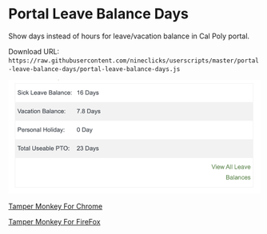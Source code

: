 # Portal Leave Balance Days

Show days instead of hours for leave/vacation balance in Cal Poly portal.

Download URL: `https://raw.githubusercontent.com/nineclicks/userscripts/master/portal-leave-balance-days/portal-leave-balance-days.js`

![Screenshot](screen.png)

[Tamper Monkey For Chrome](https://chrome.google.com/webstore/detail/tampermonkey/dhdgffkkebhmkfjojejmpbldmpobfkfo?hl=en)

[Tamper Monkey For FireFox](https://addons.mozilla.org/en-US/firefox/addon/tampermonkey/)
